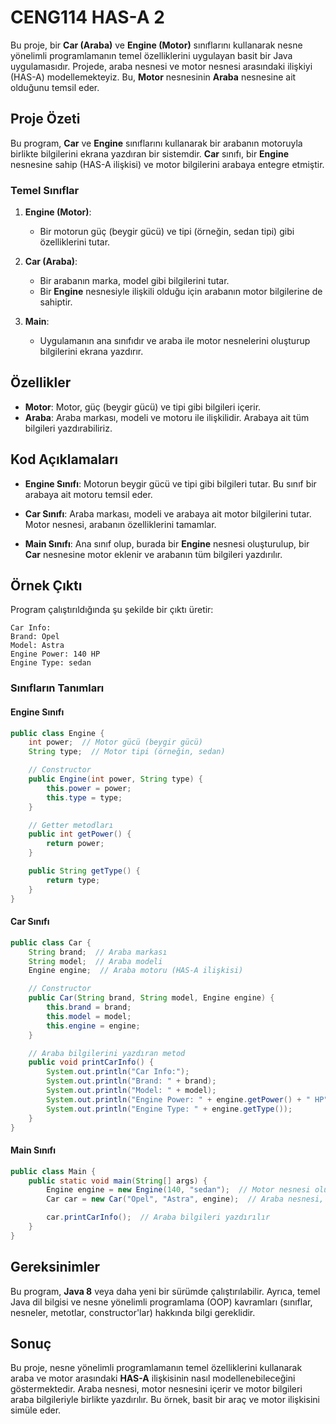 # CENG114 HAS-A 2

Bu proje, bir **Car (Araba)** ve **Engine (Motor)** sınıflarını kullanarak nesne yönelimli programlamanın temel özelliklerini uygulayan basit bir Java uygulamasıdır. Projede, araba nesnesi ve motor nesnesi arasındaki ilişkiyi (HAS-A) modellemekteyiz. Bu, **Motor** nesnesinin **Araba** nesnesine ait olduğunu temsil eder.

## Proje Özeti

Bu program, **Car** ve **Engine** sınıflarını kullanarak bir arabanın motoruyla birlikte bilgilerini ekrana yazdıran bir sistemdir. **Car** sınıfı, bir **Engine** nesnesine sahip (HAS-A ilişkisi) ve motor bilgilerini arabaya entegre etmiştir.

### Temel Sınıflar

1. **Engine (Motor)**:
   - Bir motorun güç (beygir gücü) ve tipi (örneğin, sedan tipi) gibi özelliklerini tutar.

2. **Car (Araba)**:
   - Bir arabanın marka, model gibi bilgilerini tutar.
   - Bir **Engine** nesnesiyle ilişkili olduğu için arabanın motor bilgilerine de sahiptir.
   
3. **Main**:
   - Uygulamanın ana sınıfıdır ve araba ile motor nesnelerini oluşturup bilgilerini ekrana yazdırır.

## Özellikler

- **Motor**: Motor, güç (beygir gücü) ve tipi gibi bilgileri içerir.
- **Araba**: Araba markası, modeli ve motoru ile ilişkilidir. Arabaya ait tüm bilgileri yazdırabiliriz.

## Kod Açıklamaları

- **Engine Sınıfı**: Motorun beygir gücü ve tipi gibi bilgileri tutar. Bu sınıf bir arabaya ait motoru temsil eder.
  
- **Car Sınıfı**: Araba markası, modeli ve arabaya ait motor bilgilerini tutar. Motor nesnesi, arabanın özelliklerini tamamlar.

- **Main Sınıfı**: Ana sınıf olup, burada bir **Engine** nesnesi oluşturulup, bir **Car** nesnesine motor eklenir ve arabanın tüm bilgileri yazdırılır.

## Örnek Çıktı

Program çalıştırıldığında şu şekilde bir çıktı üretir:

```
Car Info:
Brand: Opel
Model: Astra
Engine Power: 140 HP
Engine Type: sedan
```

### Sınıfların Tanımları

#### Engine Sınıfı

```java
public class Engine {
    int power;  // Motor gücü (beygir gücü)
    String type;  // Motor tipi (örneğin, sedan)

    // Constructor
    public Engine(int power, String type) {
        this.power = power;
        this.type = type;
    }

    // Getter metodları
    public int getPower() {
        return power;
    }

    public String getType() {
        return type;
    }
}
```

#### Car Sınıfı

```java
public class Car {
    String brand;  // Araba markası
    String model;  // Araba modeli
    Engine engine;  // Araba motoru (HAS-A ilişkisi)

    // Constructor
    public Car(String brand, String model, Engine engine) {
        this.brand = brand;
        this.model = model;
        this.engine = engine;
    }

    // Araba bilgilerini yazdıran metod
    public void printCarInfo() {
        System.out.println("Car Info:");
        System.out.println("Brand: " + brand);
        System.out.println("Model: " + model);
        System.out.println("Engine Power: " + engine.getPower() + " HP");
        System.out.println("Engine Type: " + engine.getType());
    }
}
```

#### Main Sınıfı

```java
public class Main {
    public static void main(String[] args) {
        Engine engine = new Engine(140, "sedan");  // Motor nesnesi oluşturulur
        Car car = new Car("Opel", "Astra", engine);  // Araba nesnesi, motorla ilişkilendirilir

        car.printCarInfo();  // Araba bilgileri yazdırılır
    }
}
```

## Gereksinimler

Bu program, **Java 8** veya daha yeni bir sürümde çalıştırılabilir. Ayrıca, temel Java dil bilgisi ve nesne yönelimli programlama (OOP) kavramları (sınıflar, nesneler, metotlar, constructor'lar) hakkında bilgi gereklidir.

## Sonuç

Bu proje, nesne yönelimli programlamanın temel özelliklerini kullanarak araba ve motor arasındaki **HAS-A** ilişkisinin nasıl modellenebileceğini göstermektedir. Araba nesnesi, motor nesnesini içerir ve motor bilgileri araba bilgileriyle birlikte yazdırılır. Bu örnek, basit bir araç ve motor ilişkisini simüle eder.
